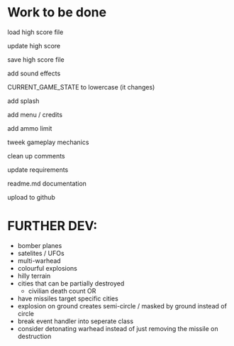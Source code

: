 # Work to be done

load high score file

update high score

save high score file

add sound effects

CURRENT_GAME_STATE to lowercase (it changes)

add splash

add menu / credits

add ammo limit

tweek gameplay mechanics

clean up comments

update requirements

readme.md documentation

upload to github


# FURTHER DEV:
 - bomber planes
 - satelites / UFOs
 - multi-warhead
 - colourful explosions
 - hilly terrain
 - cities that can be partially destroyed
     - civilian death count
OR
 - have missiles target specific cities
 - explosion on ground creates semi-circle / masked by ground instead of circle
 - break event handler into seperate class
 - consider detonating warhead instead of just removing the missile on destruction

